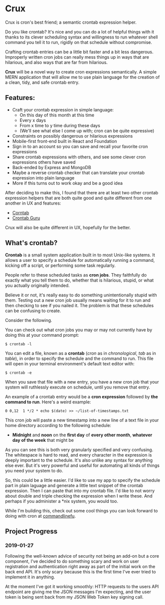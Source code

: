 # Crux

Crux is cron's best friend; a semantic crontab expression helper.

Do you like crontab? It's nice and you can do a lot of helpful things with it thanks to its clever scheduling syntax and willingness to run whatever shell command you tell it to run, rigidly on that schedule without compromise.

Crafting crontab entries can be a little bit faster and a bit less dangerous. Improperly written cron jobs can really mess things up in ways that are hilarious, and also ways that are far from hilarious.

__Crux__ will be a novel way to create cron expressions semantically. A simple MERN application that will allow me to use plain language for the creation of a clean, tidy, and safe crontab entry.

## Features:
- Craft your crontab expression in simple language:
  - On this day of this month at this time
  - Every x days
  - From x time to y time during these days
  - (We'll see what else I come up with; cron can be quite expressive)
- Constraints on possibly dangerous or hilarious expressions
- Mobile-first front-end built in React and Foundation
- Sign in to an account so you can save and recall your favorite cron expressions
- Share crontab expressions with others, and see some clever cron expressions others have saved
- Back-ended by Express and MongoDB
- Maybe a reverse crontab checker that can translate your crontab expression into plain language
- More if this turns out to work okay and be a good idea

After deciding to make this, I found that there are at least two other crontab expression helpers that are both quite good and quite different from one another in UX and features:
- [Corntab](http://corntab.com)
- [Crontab Guru](https://crontab.guru)

Crux will also be quite different in UX, hopefully for the better.

## What's crontab?
__Crontab__ is a small system application built in to most Unix-like systems. It allows a user to specify a schedule for automatically running a command, kicking off a script, or performing some task regularly.

People refer to these scheduled tasks as **__cron jobs__**. They faithfully do exactly what you tell them to do, whether that is hilarious, stupid, or what you actually originally intended.

Believe it or not, it's really easy to do something unintentionally stupid with them. Testing out a new cron job usually means waiting for it to run and then checking to see if you nailed it. The problem is that these schedules can be confusing to create.

Consider the following.

You can check out what cron jobs you may or may not currently have by doing this at your command prompt:
```
$ crontab -l
```
You can edit a file, known as a **__crontab__** (*cron* as in *chronological*, *tab* as in *table*), in order to specify the schedule and the command to run. This file will open in your terminal environment's default text editor with:
```
$ crontab -e
```
When you save that file with a new entry, you have a new cron job that your system will ruthlessly execute on schedule, until you remove that entry.

An example of a crontab entry would be a **__cron expression__** followed by **__the command to run__**. Here's a weird example:
```
0 0,12  1 */2 * echo $(date) >> ~/list-of-timestamps.txt
```
This cron job will paste a new timestamp into a new line of a text file in your home directory according to the following schedule:
  - __Midnight__ and __noon__ on the __first day__ of __every other month__, __whatever day of the week__ that might be

As you can see this is both very granularly specified and very confusing. The whitespace is hard to read, and every character in the expression is deeply important to the schedule. It's also unlike any syntax for anything else ever. But it's very powerful and useful for automating all kinds of things you need your system to do.

So, this could be a little easier. I'd like to use my app to specify the schedule part in plain laguage and generate a little text snippet of the crontab expression. Then I can paste that into my crontab file. I'd like to not worry about double and triple checking the expression when I write these. And perhaps if you administer a \*nix system, you would too.

While I'm building this, check out some cool things you can look forward to doing with cron at [commandlinefu](https://www.commandlinefu.com/commands/matching/cron/Y3Jvbg==/sort-by-votes).

## Project Progress
### **__2019-01-27__**
Following the well-known advice of security not being an add-on but a core component, I've decided to do something scary and work on user registration and authentication right away as part of the initial work on the back end API. It's only scary because this is the first time I've ever tried to implement it in anything.

At the moment I've got it working smoothly: HTTP requests to the users API endpoint are giving me the JSON messages I'm expecting, and the user token is being sent back from my JSON Web Token key signing call.
